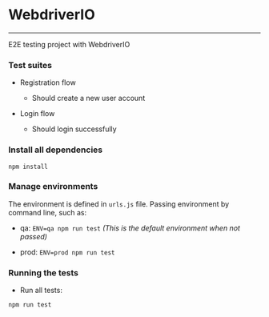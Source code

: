 # WebdriverIO
---

E2E testing project with WebdriverIO


### Test suites

- Registration flow
    - Should create a new user account

- Login flow
    - Should login successfully


### Install all dependencies

```
npm install
```


### Manage environments

The environment is defined in `urls.js` file. Passing environment by command line, such as:

- qa: ```ENV=qa npm run test```  _(This is the default environment when not passed)_

- prod: ```ENV=prod npm run test```


### Running the tests

- Run all tests:
```
npm run test
```
